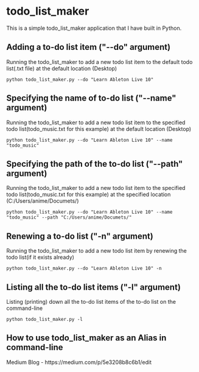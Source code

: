 <h1>todo_list_maker</h1>

This is a simple todo_list_maker application that I have built in Python.

<h2>Adding a to-do list item ("--do" argument)</h2>
Running the todo_list_maker to add a new todo list item to the default todo list(.txt file) at the default location (Desktop)

```
python todo_list_maker.py --do "Learn Ableton Live 10"
```

<h2>Specifying the name of to-do list ("--name" argument)</h2>
Running the todo_list_maker to add a new todo list item to the specified todo list(todo_music.txt for this example) at the default location (Desktop)

```
python todo_list_maker.py --do "Learn Ableton Live 10" --name "todo_music"
```


<h2>Specifying the path of the to-do list ("--path" argument)</h2>
Running the todo_list_maker to add a new todo list item to the specified todo list(todo_music.txt for this example) at the specified location (C:/Users/anime/Documets/)

```
python todo_list_maker.py --do "Learn Ableton Live 10" --name "todo_music" --path "C:/Users/anime/Documets/"
```

<h2>Renewing a to-do list ("-n" argument)</h2>
Running the todo_list_maker to add a new todo list item by renewing the todo list(if it exists already)

```
python todo_list_maker.py --do "Learn Ableton Live 10" -n
```

<h2>Listing all the to-do list items ("-l" argument)</h2>
Listing (printing) down all the to-do list items of the to-do list on the command-line</h2>

```
python todo_list_maker.py -l
```

<h2>How to use todo_list_maker as an Alias in command-line</h2>
Medium Blog - https://medium.com/p/5e3208b8c6b1/edit
